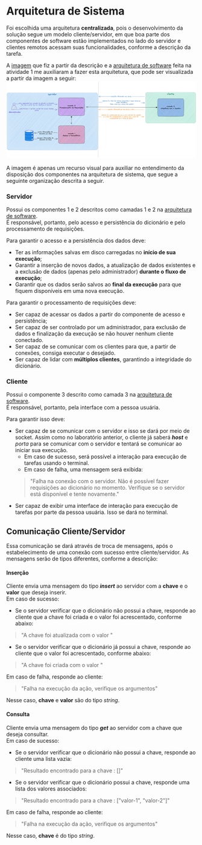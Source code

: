 
# Arquitetura de Sistema

Foi escolhida uma arquitetura **centralizada**, pois o desenvolvimento da solução segue um modelo cliente/servidor, em que boa parte dos componentes de software estão implementados no lado do servidor e clientes remotos acessam suas funcionalidades, conforme a descrição da tarefa.

A [imagem](assets/draw-remote-dictionary.png) que fiz a partir da descrição e a [arquitetura de software](activity_1.md) feita na atividade 1 me auxiliaram a fazer esta arquitetura, que pode ser visualizada a partir da imagem a seguir:
![](assets/system-architecture.png)

A imagem é apenas um recurso visual para auxiliar no entendimento da disposição dos componentes na arquitetura de sistema, que segue a seguinte organização descrita a seguir.

### Servidor
Possui os componentes 1 e 2 descritos como camadas 1 e 2 na [arquitetura de software](activity_1.md).  
É responsável, portanto, pelo acesso e persistência do dicionário e pelo processamento de requisições.

Para garantir o acesso e a persistência dos dados deve:
- Ter as informações salvas em disco carregadas no **início de sua execução**;
- Garantir a inserção de novos dados, a atualização de dados existentes e a exclusão de dados (apenas pelo administrador) **durante o fluxo de execução**;
- Garantir que os dados serão salvos ao **final da execução** para que fiquem disponíveis em uma nova execução.

Para garantir o processamento de requisições deve:
- Ser capaz de acessar os dados a partir do componente de acesso e persistência;
- Ser capaz de ser controlado por um administrador, para exclusão de dados e finalização da execução se não houver nenhum cliente conectado.
- Ser capaz de se comunicar com os clientes para que, a partir de conexões, consiga executar o desejado.
- Ser capaz de lidar com **múltiplos clientes**, garantindo a integridade do dicionário.

### Cliente
Possui o componente 3 descrito como camada 3 na [arquitetura de software](activity_1.md).  
É responsável, portanto, pela interface com a pessoa usuária. 

Para garantir isso deve:
- Ser capaz de se comunicar com o servidor e isso se dará por meio de socket. Assim como no laboratório anterior, o cliente já saberá ***host*** e *porta* para se comunicar com o servidor e tentará se comunicar ao iniciar sua execução. 
    - Em caso de sucesso, será possível a interação para execução de tarefas usando o terminal.
    - Em caso de falha, uma mensagem será exibida: 
    > "Falha na conexão com o servidor. Não é possível fazer requisições ao dicionário no momento. 
    > Verifique se o servidor está disponível e tente novamente."
- Ser capaz de exibir uma interface de interação para execução de tarefas por parte da pessoa usuária. Isso se dará no terminal.

## Comunicação Cliente/Servidor
Essa comunicação se dará através de troca de mensagens, após o estabelecimento de uma conexão com sucesso entre cliente/servidor. 
As mensagens serão de tipos diferentes, conforme a descrição:
#### Inserção  
Cliente envia uma mensagem do tipo ***insert*** ao servidor com a **chave** e o **valor** que deseja inserir.  
Em caso de sucesso:
- Se o servidor verificar que o dicionário não possui a chave, responde ao cliente que a chave foi criada e o valor foi acrescentado, conforme abaixo:
> "A chave <chave> foi atualizada com o valor <valor>"  
- Se o servidor verificar que o dicionário já possui a chave, responde ao cliente que o valor foi acrescentado, conforme abaixo:  
> "A chave <chave> foi criada com o valor <valor>"

Em caso de falha, responde ao cliente:
> "Falha na execução da ação, verifique os argumentos"

Nesse caso, **chave** e **valor** são do tipo *string*.

#### Consulta  
Cliente envia uma mensagem do tipo ***get*** ao servidor com a chave que deseja consultar.  
Em caso de sucesso:
- Se o servidor verificar que o dicionário não possui a chave, responde ao cliente uma lista vazia:  
> "Resultado encontrado para a chave <chave>: []"
- Se o servidor verificar que o dicionário possui a chave, responde uma lista dos valores associados:  
> "Resultado encontrado para a chave <chave>: ["valor-1", "valor-2"]"  

Em caso de falha, responde ao cliente:
> "Falha na execução da ação, verifique os argumentos"

Nesse caso, **chave** é do tipo *string*.